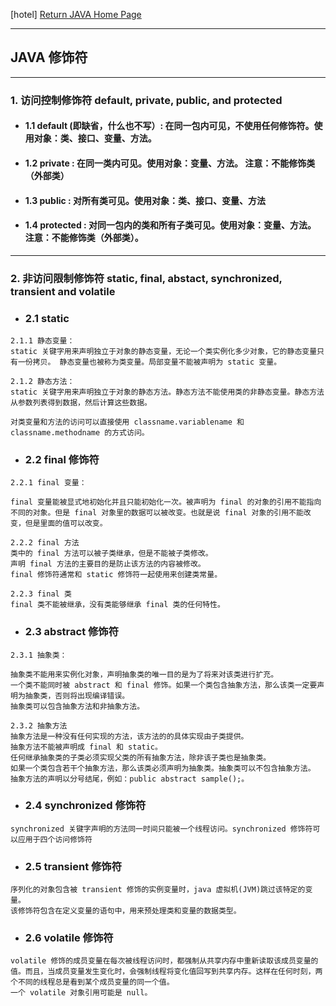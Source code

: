 [hotel] [Return JAVA Home Page](https://github.com/geophydog/Java/blob/master/README.md)

***

## JAVA 修饰符

***

### 1. 访问控制修饰符 default, private, public, and protected
- #### 1.1 default (即缺省，什么也不写）: 在同一包内可见，不使用任何修饰符。使用对象：类、接口、变量、方法。

- #### 1.2 private : 在同一类内可见。使用对象：变量、方法。 注意：不能修饰类（外部类）

- #### 1.3 public : 对所有类可见。使用对象：类、接口、变量、方法

- #### 1.4 protected : 对同一包内的类和所有子类可见。使用对象：变量、方法。 注意：不能修饰类（外部类）。

*** 

### 2. 非访问限制修饰符 static, final, abstact, synchronized, transient and volatile
- ### 2.1 static
```
2.1.1 静态变量：
static 关键字用来声明独立于对象的静态变量，无论一个类实例化多少对象，它的静态变量只有一份拷贝。 静态变量也被称为类变量。局部变量不能被声明为 static 变量。

2.1.2 静态方法：
static 关键字用来声明独立于对象的静态方法。静态方法不能使用类的非静态变量。静态方法从参数列表得到数据，然后计算这些数据。

对类变量和方法的访问可以直接使用 classname.variablename 和 classname.methodname 的方式访问。
```

- ### 2.2 final 修饰符
```
2.2.1 final 变量：

final 变量能被显式地初始化并且只能初始化一次。被声明为 final 的对象的引用不能指向不同的对象。但是 final 对象里的数据可以被改变。也就是说 final 对象的引用不能改变，但是里面的值可以改变。

2.2.2 final 方法
类中的 final 方法可以被子类继承，但是不能被子类修改。
声明 final 方法的主要目的是防止该方法的内容被修改。
final 修饰符通常和 static 修饰符一起使用来创建类常量。

2.2.3 final 类
final 类不能被继承，没有类能够继承 final 类的任何特性。
```

- ### 2.3 abstract 修饰符
```
2.3.1 抽象类：

抽象类不能用来实例化对象，声明抽象类的唯一目的是为了将来对该类进行扩充。
一个类不能同时被 abstract 和 final 修饰。如果一个类包含抽象方法，那么该类一定要声明为抽象类，否则将出现编译错误。
抽象类可以包含抽象方法和非抽象方法。

2.3.2 抽象方法
抽象方法是一种没有任何实现的方法，该方法的的具体实现由子类提供。
抽象方法不能被声明成 final 和 static。
任何继承抽象类的子类必须实现父类的所有抽象方法，除非该子类也是抽象类。
如果一个类包含若干个抽象方法，那么该类必须声明为抽象类。抽象类可以不包含抽象方法。
抽象方法的声明以分号结尾，例如：public abstract sample();。
```

- ### 2.4 synchronized 修饰符
```
synchronized 关键字声明的方法同一时间只能被一个线程访问。synchronized 修饰符可以应用于四个访问修饰符
```

- ### 2.5 transient 修饰符
```
序列化的对象包含被 transient 修饰的实例变量时，java 虚拟机(JVM)跳过该特定的变量。
该修饰符包含在定义变量的语句中，用来预处理类和变量的数据类型。
```

- ### 2.6 volatile 修饰符
```
volatile 修饰的成员变量在每次被线程访问时，都强制从共享内存中重新读取该成员变量的值。而且，当成员变量发生变化时，会强制线程将变化值回写到共享内存。这样在任何时刻，两个不同的线程总是看到某个成员变量的同一个值。
一个 volatile 对象引用可能是 null。
```
